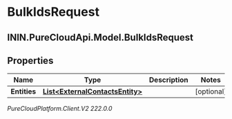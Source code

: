 # BulkIdsRequest

## ININ.PureCloudApi.Model.BulkIdsRequest

## Properties

|Name | Type | Description | Notes|
|------------ | ------------- | ------------- | -------------|
| **Entities** | [**List&lt;ExternalContactsEntity&gt;**](ExternalContactsEntity) |  | [optional] |



_PureCloudPlatform.Client.V2 222.0.0_
